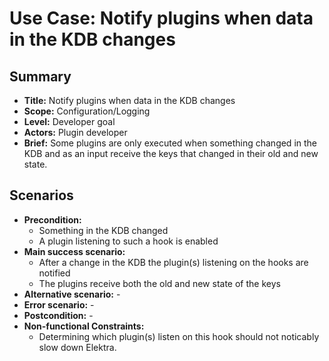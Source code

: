 # Use Case: Notify plugins when data in the KDB changes

## Summary

- **Title:** Notify plugins when data in the KDB changes
- **Scope:** Configuration/Logging
- **Level:** Developer goal
- **Actors:** Plugin developer
- **Brief:** Some plugins are only executed when something changed in the KDB and as an input receive the keys that changed in their old and new state.

## Scenarios

- **Precondition:** 
  - Something in the KDB changed
  - A plugin listening to such a hook is enabled
- **Main success scenario:** 
  - After a change in the KDB the plugin(s) listening on the hooks are notified
  - The plugins receive both the old and new state of the keys
- **Alternative scenario:** -
- **Error scenario:** -
- **Postcondition:** -
- **Non-functional Constraints:**
  - Determining which plugin(s) listen on this hook should not noticably slow down Elektra.

